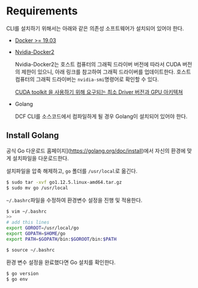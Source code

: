 # Requirements

CLI를 설치하기 위해서는 아래와 같은 의존성 소프트웨어가 설치되어 있어야 한다.



- [Docker >= 19.03](https://docs.docker.com/v17.09/engine/installation/linux/docker-ce/ubuntu/)

- [Nvidia-Docker2](https://github.com/nvidia/nvidia-docker/wiki/Installation-(version-2.0))

  Nvidia-Docker2는 호스트 컴퓨터의 그래픽 드라이버 버전에 따라서 CUDA 버전의 제한이 있으니, 아래 링크를 참고하여 그래픽 드라이버를 업데이트한다. 호스트 컴퓨터의 그래픽 드라이버는 `nvidia-smi`명령어로 확인할 수 있다.

  [CUDA toolkit 을 사용하기 위해 요구되는 최소 Driver 버전과 GPU 아키텍쳐](https://github.com/NVIDIA/nvidia-docker/wiki/CUDA#requirements)

- Golang

  DCF CLI를 소스코드에서 컴파일하게 될 경우 Golang이 설치되어 있어야 한다.



## Install Golang

공식 Go 다운로드 홈페이지](https://golang.org/doc/install)에서 자신의 환경에 맞게 설치파일을 다운로드한다.

설치파일을 압축 해제하고, `go` 폴더를 `/usr/local`로 옮긴다.

```bash
$ sudo tar -xvf go1.12.5.linux-amd64.tar.gz
$ sudo mv go /usr/local
```



`~/.bashrc`파일을 수정하여 환경변수 설정을 진행 및 적용한다.

```bash
$ vim ~/.bashrc
>>
# add this lines
export GOROOT=/usr/local/go
export GOPATH=$HOME/go
export PATH=$GOPATH/bin:$GOROOT/bin:$PATH

$ source ~/.bashrc
```



환경 변수 설정을 완료했다면 Go 설치를 확인한다.

```bash
$ go version
$ go env
```
